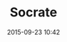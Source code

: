 ---
layout: artwork
title: Socrate
surface: png
link: https://commons.wikimedia.org/wiki/File:Naples_Archaeology_Museum_(5914790518).jpg
source: Wikipedia
name: luca corsato
image_url: /images/paintings/socrate.png
image_thumb_url: /images/paintings/socrate.png
date:   2015-09-23 10:42
tags: archeostickers male
---